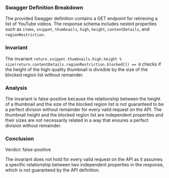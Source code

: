 ### Swagger Definition Breakdown

The provided Swagger definition contains a GET endpoint for retrieving a list of YouTube videos. The response schema includes nested properties such as `items`, `snippet`, `thumbnails`, `high`, `height`, `contentDetails`, and `regionRestriction`.

### Invariant

The invariant `return.snippet.thumbnails.high.height % size(return.contentDetails.regionRestriction.blocked[]) == 0` checks if the height of the high-quality thumbnail is divisible by the size of the blocked region list without remainder.

### Analysis

The invariant is false-positive because the relationship between the height of a thumbnail and the size of the blocked region list is not guaranteed to be a perfect division without remainder for every valid request on the API. The thumbnail height and the blocked region list are independent properties and their sizes are not necessarily related in a way that ensures a perfect division without remainder.

### Conclusion

Verdict: false-positive

The invariant does not hold for every valid request on the API as it assumes a specific relationship between two independent properties in the response, which is not guaranteed by the API definition.
